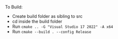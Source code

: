 To Build:
 - Create build folder as sibling to src
 - cd inside the build folder
 - Run `cmake .. -G "Visual Studio 17 2022" -A x64`
 - Run `cmake --build . --config Release`
